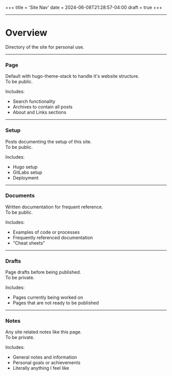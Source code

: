 +++
title = 'Site Nav'
date = 2024-06-08T21:28:57-04:00
draft = true
+++

---

# Overview
Directory of the site for personal use.

---

### Page
Default with hugo-theme-stack to handle it's website structure.\
To be public.

Includes:
- Search functionality
- Archives to contain all posts
- About and Links sections

---

### Setup
Posts documenting the setup of this site.\
To be public.

Includes:
- Hugo setup
- GitLabs setup
- Deployment

---

### Documents
Written documentation for frequent reference.\
To be public.

Includes:
- Examples of code or processes
- Frequently referenced documentation
- "Cheat sheets"

---

### Drafts
Page drafts before being published.\
To be private.

Includes:
- Pages currently being worked on
- Pages that are not ready to be published

---

### Notes
Any site related notes like this page.\
To be private.

Includes:
- General notes and information
- Personal goals or achievements
- Literally anything I feel like